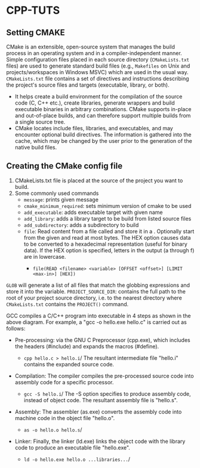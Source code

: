 # CPP-TUTS

## Setting CMAKE

CMake is an extensible, open-source system that manages the build process in an operating system and in a compiler-independent manner. Simple configuration files placed in each source directory (```CMakeLists.txt``` files) are used to generate standard build files (e.g., ```Makefiles``` on Unix and projects/workspaces in Windows MSVC) which are used in the usual way. ```CMakeLists.txt``` file contains a set of directives and instructions describing the project's source files and targets (executable, library, or both).

* It helps create a build environment for the compilation of the source code (C, C++ etc.), create libraries, generate wrappers and build executable binaries in arbitrary combinations. CMake supports in-place and out-of-place builds, and can therefore support multiple builds from a single source tree.
* CMake locates include files, libraries, and executables, and may encounter optional build directives. The information is gathered into the cache, which may be changed by the user prior to the generation of the native build files.

## Creating the CMake config file

1. CMakeLists.txt file is placed at the source of the project you want to build.
2. Some commonly used commands
    * ```message```: prints given message
    * ```cmake_minimum_required```: sets minimum version of cmake to be used
    * ```add_executable```: adds executable target with given name
    * ```add_library```: adds a library target to be build from listed source files
    * ```add_subdirectory```: adds a subdirectory to build
    * ```file```: Read content from a file called <filename> and store it in a <variable>. Optionally start from the given <offset> and read at most <max-in> bytes. The HEX option causes data to be converted to a hexadecimal representation (useful for binary data). If the HEX option is specified, letters in the output (a through f) are in lowercase.
       * ```file(READ <filename> <variable> [OFFSET <offset>] [LIMIT <max-in>] [HEX])```

```GLOB``` will generate a list of all files that match the globbing expressions and store it into the variable. 
```PROJECT_SOURCE_DIR```: contains the full path to the root of your project source directory, i.e. to the nearest directory where ```CMakeLists.txt``` contains the ```PROJECT()``` command.

GCC compiles a C/C++ program into executable in 4 steps as shown in the above diagram. For example, a "gcc -o hello.exe hello.c" is carried out as follows:

* Pre-processing: via the GNU C Preprocessor (cpp.exe), which includes the headers (#include) and expands the macros (#define).
   * ```cpp hello.c > hello.i```/
The resultant intermediate file "hello.i" contains the expanded source code.

* Compilation: The compiler compiles the pre-processed source code into assembly code for a specific processor.
   * ```gcc -S hello.i```/
The -S option specifies to produce assembly code, instead of object code. The resultant assembly file is "hello.s".

* Assembly: The assembler (as.exe) converts the assembly code into machine code in the object file "hello.o".
   * ```as -o hello.o hello.s```/

*  Linker: Finally, the linker (ld.exe) links the object code with the library code to produce an executable file "hello.exe".
   * ```ld -o hello.exe hello.o ...libraries...```/
